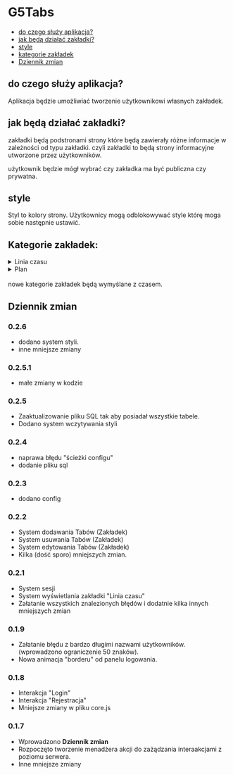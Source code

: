 # G5Tabs
* [do czego służy aplikacja?](#do-czego-służy-aplikacja)
* [jak będą działać zakładki?](#jak-będą-działać-zakładki)
* [style](#style)
* [kategorie zakładek](#kategorie-zakładek)
* [Dziennik zmian](#dziennik-zmian)

## do czego służy aplikacja?
Aplikacja będzie umożliwiać tworzenie użytkownikowi własnych zakładek.

## jak będą działać zakładki?
zakładki będą podstronami strony które będą zawierały różne informacje w zależności od typu zakładki. czyli zakładki to będą strony informacyjne utworzone przez użytkowników.

użytkownik będzie mógł wybrać czy zakładka ma być publiczna czy prywatna.

## style
Styl to kolory strony. Użytkownicy mogą odblokowywać style którę moga sobie następnie ustawić.

## Kategorie zakładek: 
<details>
<summary>Linia czasu</summary>
użytkownik w lini czasu może dodawać co się stało lub stanie w danym dniu. a następnie strona generuje daty oraz kafelki informacjami umieszczonymi przez użytkownika. (w planach jest interakcja z kafelkami)
</details>
<details>
<summary>Plan</summary>
użytkownik w planie może dodawać jakie ma plany na przyszłość. strona będzie wyświetlała liste z odliczaniem do każdego poszczególnego planu na przyszłość.
</details>
<br/>
nowe kategorie zakładek będą wymyślane z czasem. 

## Dziennik zmian

### 0.2.6
+ dodano system styli. 
+ inne mniejsze zmiany

### 0.2.5.1
+ małe zmiany w kodzie

### 0.2.5
+ Zaaktualizowanie pliku SQL tak aby posiadał wszystkie tabele.
+ Dodano system wczytywania styli

### 0.2.4
+ naprawa błędu "ścieżki configu"
+ dodanie pliku sql

### 0.2.3
+ dodano config

### 0.2.2
+ System dodawania Tabów (Zakładek)
+ System usuwania Tabów (Zakładek)
+ System edytowania Tabów (Zakładek)
+ Kilka (dość sporo) mniejszych zmian.

### 0.2.1
+ System sesji
+ System wyświetlania zakładki "Linia czasu"
+ Załatanie wszystkich znalezionych błędów i dodatnie kilka innych mniejszych zmian

### 0.1.9
+ Załatanie błędu z bardzo długimi nazwami użytkowników. (wprowadzono ograniczenie 50 znaków).
+ Nowa animacja "borderu" od panelu logowania.

### 0.1.8
+ Interakcja "Login"
+ Interakcja "Rejestracja"
+ Mniejsze zmiany w pliku core.js

### 0.1.7
+ Wprowadzono **Dziennik zmian**
+ Rozpoczęto tworzenie menadżera akcji do zażądzania interaakcjami z poziomu serwera.
+ Inne mniejsze zmiany